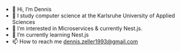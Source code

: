 - 👋 Hi, I’m Dennis
- :bookmark_tabs: I study computer science at the Karlsruhe University of Applied Sciences
- 👀 I’m interested in Microservices & currently Nest.js.
- 🌱 I’m currently learning Nest.js
- 📫 How to reach me dennis.zeller1993@gmail.com

<!---
dnszlr/dnszlr is a ✨ special ✨ repository because its `README.md` (this file) appears on your GitHub profile.
You can click the Preview link to take a look at your changes.
--->
